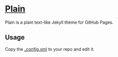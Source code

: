 # [Plain](https://jekyll-theme-plain.github.io/)

Plain is a plain text-like Jekyll theme for GitHub Pages.

## Usage

Copy the [_config.yml](_config.yml) to your repo and edit it.
